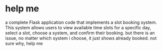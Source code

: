 # help me
a complete Flask application code that implements a slot booking system. This system allows users to view available time slots for a specific day, select a slot, choose a system, and confirm their booking.
but there is an issue, no matter which system i choose, it just shows already booked. not sure why, help me
